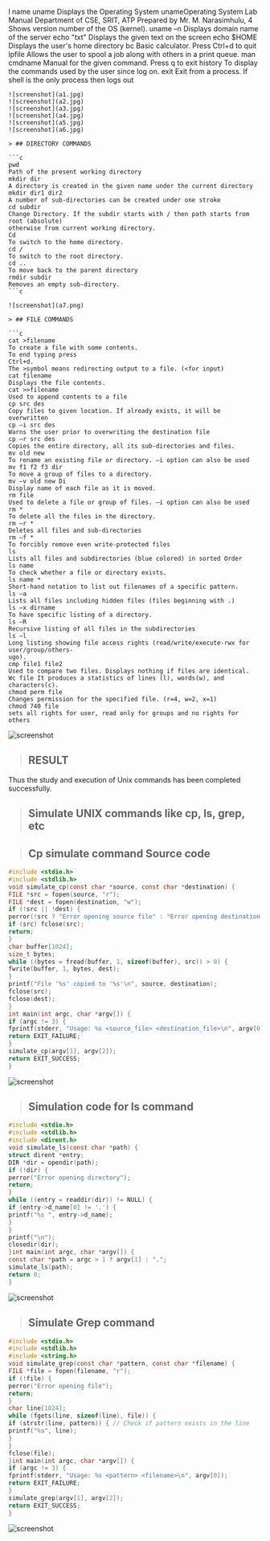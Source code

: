 l name
  uname
  Displays the Operating System
  unameOperating System Lab Manual Department of CSE, SRIT, ATP
  Prepared by Mr. M. Narasimhulu, 4
  Shows version number of the OS (kernel).
  uname –n
  Displays domain name of the server
  echo "txt"
  Displays the given text on the screen
  echo $HOME
  Displays the user's home directory
  bc
  Basic calculator. Press Ctrl+d to quit
  lpfile
  Allows the user to spool a job along with others in a print queue.
  man cmdname
  Manual for the given command. Press q to exit
  history
  To display the commands used by the user since log on.
  exit
  Exit from a process. If shell is the only process then logs out
```
![screenshot](a1.jpg)
![screenshot](a2.jpg)
![screenshot](a3.jpg)
![screenshot](a4.jpg)
![screenshot](a5.jpg)
![screenshot](a6.jpg)

> ## DIRECTORY COMMANDS

```c
pwd
Path of the present working directory
mkdir dir
A directory is created in the given name under the current directory
mkdir dir1 dir2
A number of sub-directories can be created under one stroke
cd subdir
Change Directory. If the subdir starts with / then path starts from root (absolute)
otherwise from current working directory.
Cd
To switch to the home directory.
cd /
To switch to the root directory.
cd ..
To move back to the parent directory
rmdir subdir
Removes an empty sub-directory.
```c

![screenshot](a7.png)

> ## FILE COMMANDS

```c
cat >filename
To create a file with some contents.
To end typing press
Ctrl+d.
The >symbol means redirecting output to a file. (<for input)
cat filename
Displays the file contents.
cat >>filename
Used to append contents to a file
cp src des
Copy files to given location. If already exists, it will be overwritten
cp –i src des
Warns the user prior to overwriting the destination file
cp –r src des
Copies the entire directory, all its sub-directories and files.
mv old new
To rename an existing file or directory. –i option can also be used
mv f1 f2 f3 dir
To move a group of files to a directory.
mv –v old new Di
Display name of each file as it is moved.
rm file
Used to delete a file or group of files. –i option can also be used
rm *
To delete all the files in the directory.
rm –r *
Deletes all files and sub-directories
rm –f *
To forcibly remove even write-protected files
ls
Lists all files and subdirectories (blue colored) in sorted Order
ls name
To check whether a file or directory exists.
ls name *
Short-hand notation to list out filenames of a specific pattern.
ls –a
Lists all files including hidden files (files beginning with .)
ls –x dirname
To have specific listing of a directory.
ls –R
Recursive listing of all files in the subdirectories
ls –l
Long listing showing file access rights (read/write/execute-rwx for user/group/others-
ugo).
cmp file1 file2
Used to compare two files. Displays nothing if files are identical.
Wc file It produces a statistics of lines (l), words(w), and characters(c).
chmod perm file
Changes permission for the specified file. (r=4, w=2, x=1)
chmod 740 file
sets all rights for user, read only for groups and no rights for others
```

![screenshot](a8.jpg)


> ## RESULT
Thus the study and execution of Unix commands has been completed successfully.

> ## Simulate UNIX commands like cp, ls, grep, etc

> ## Cp simulate command Source code

```c
#include <stdio.h>
#include <stdlib.h>
void simulate_cp(const char *source, const char *destination) {
FILE *src = fopen(source, "r");
FILE *dest = fopen(destination, "w");
if (!src || !dest) {
perror(!src ? "Error opening source file" : "Error opening destination file");
if (src) fclose(src);
return;
}
char buffer[1024];
size_t bytes;
while ((bytes = fread(buffer, 1, sizeof(buffer), src)) > 0) {
fwrite(buffer, 1, bytes, dest);
}
printf("File '%s' copied to '%s'\n", source, destination);
fclose(src);
fclose(dest);
}
int main(int argc, char *argv[]) {
if (argc != 3) {
fprintf(stderr, "Usage: %s <source_file> <destination_file>\n", argv[0]);
return EXIT_FAILURE;
}
simulate_cp(argv[1], argv[2]);
return EXIT_SUCCESS;
}
```

![screenshot](a1b1.jpg)

> ## Simulation code for ls command

```c
#include <stdio.h>
#include <stdlib.h>
#include <dirent.h>
void simulate_ls(const char *path) {
struct dirent *entry;
DIR *dir = opendir(path);
if (!dir) {
perror("Error opening directory");
return;
}
while ((entry = readdir(dir)) != NULL) {
if (entry->d_name[0] != '.') {
printf("%s ", entry->d_name);
}
}
printf("\n");
closedir(dir);
}int main(int argc, char *argv[]) {
const char *path = argc > 1 ? argv[1] : ".";
simulate_ls(path);
return 0;
}
```

![screenshot](a1b2.jpg)

> ## Simulate Grep command

```c
#include <stdio.h>
#include <stdlib.h>
#include <string.h>
void simulate_grep(const char *pattern, const char *filename) {
FILE *file = fopen(filename, "r");
if (!file) {
perror("Error opening file");
return;
}
char line[1024];
while (fgets(line, sizeof(line), file)) {
if (strstr(line, pattern)) { // Check if pattern exists in the line
printf("%s", line);
}
}
fclose(file);
}int main(int argc, char *argv[]) {
if (argc != 3) {
fprintf(stderr, "Usage: %s <pattern> <filename>\n", argv[0]);
return EXIT_FAILURE;
}
simulate_grep(argv[1], argv[2]);
return EXIT_SUCCESS;
}
```

![screenshot](a1b3.jpg)
